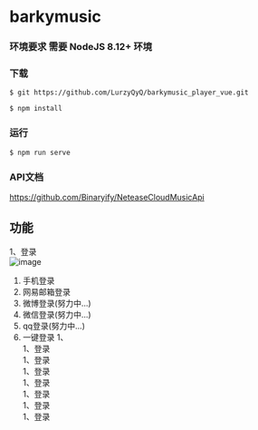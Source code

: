 # barkymusic

### 环境要求 需要 NodeJS 8.12+ 环境

### 下载

```
$ git https://github.com/LurzyQyQ/barkymusic_player_vue.git

$ npm install
```

### 运行
```
$ npm run serve
```

### API文档

https://github.com/Binaryify/NeteaseCloudMusicApi

## 功能

1、登录  
![image](https://user-images.githubusercontent.com/84315189/129353476-3171845a-6bdb-4043-9250-87880f9b5022.png)

  1. 手机登录
  2. 网易邮箱登录  
  3. 微博登录(努力中...)  
  4. 微信登录(努力中...)  
  5. qq登录(努力中...)  
  6. 一键登录
1、  
1、登录  
1、登录  
1、登录  
1、登录  
1、登录  
1、登录  
1、登录  

